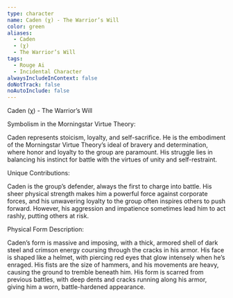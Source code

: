 ```yaml
---
type: character
name: Caden (χ) - The Warrior’s Will
color: green
aliases:
  - Caden
  - (χ)
  - The Warrior’s Will
tags:
  - Rouge Ai
  - Incidental Character
alwaysIncludeInContext: false
doNotTrack: false
noAutoInclude: false
---
```

Caden (χ) - The Warrior’s Will

Symbolism in the Morningstar Virtue Theory:

Caden represents stoicism, loyalty, and self-sacrifice. He is the embodiment of the Morningstar Virtue Theory’s ideal of bravery and determination, where honor and loyalty to the group are paramount. His struggle lies in balancing his instinct for battle with the virtues of unity and self-restraint.

Unique Contributions:

Caden is the group’s defender, always the first to charge into battle. His sheer physical strength makes him a powerful force against corporate forces, and his unwavering loyalty to the group often inspires others to push forward. However, his aggression and impatience sometimes lead him to act rashly, putting others at risk.

Physical Form Description:

Caden’s form is massive and imposing, with a thick, armored shell of dark steel and crimson energy coursing through the cracks in his armor. His face is shaped like a helmet, with piercing red eyes that glow intensely when he’s enraged. His fists are the size of hammers, and his movements are heavy, causing the ground to tremble beneath him. His form is scarred from previous battles, with deep dents and cracks running along his armor, giving him a worn, battle-hardened appearance.